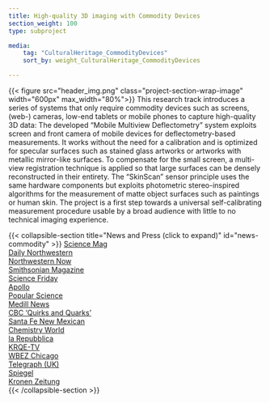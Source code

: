 ```yaml
---
title: High-quality 3D imaging with Commodity Devices
section_weight: 100
type: subproject

media:
    tag: "CulturalHeritage_CommodityDevices"
    sort_by: weight_CulturalHeritage_CommodityDevices

---
```

{{< figure src="header_img.png" class="project-section-wrap-image" width="600px" max_width="80%">}}
This research track introduces a series of systems that only require commodity devices such as screens, (web-) cameras, low-end tablets or mobile phones to capture high-quality 3D data: The developed “Mobile Multiview Deflectometry” system exploits screen and front camera of mobile devices for deflectometry-based measurements. It works without the need for a calibration and is optimized for specular surfaces such as stained glass artworks or artworks with metallic mirror-like surfaces. To compensate for the small screen, a multi-view registration technique is applied so that large surfaces can be densely reconstructed in their entirety. The “SkinScan” sensor principle uses the same hardware components but exploits photometric stereo-inspired algorithms for the measurement of matte object surfaces such as paintings or human skin. The project is a first step towards a universal self-calibrating measurement procedure usable by a broad audience with little to no technical imaging experience.  

{{< collapsible-section title="News and Press (click to expand)" id="news-commodity" >}}
[Science Mag](https://www.sciencemag.org/news/2019/02/new-app-reveals-hidden-landscapes-within-georgia-o-keeffe-s-paintings)   
[Daily Northwestern](https://dailynorthwestern.com/2019/02/28/campus/northwestern-collaborates-with-the-georgia-okeeffe-museum-to-develop-art-acne-tracking-technology/)   
[Northwestern Now](https://news.northwestern.edu/stories/2019/02/georgia-okeeffe-paint-disease/)   
[Smithsonian Magazine](https://www.smithsonianmag.com/arts-culture/why-are-georgia-okeeffes-paintings-breaking-out-pimples-180971518/)  
[Science Friday](https://www.sciencefriday.com/segments/clearing-up-the-art-acne-on-georgia-okeeffes-paintings/)  
[Apollo](https://www.apollo-magazine.com/art-acne-paintings-conservation/)  
[Popular Science](https://www.popsci.com/georgia-okeeffe-art-acne/)  
[Medill News](http://medillnews847.com/jour320/winter19/final/ArtAcne/index.html#part-1)  
[CBC ‘Quirks and Quarks’](https://www.cbc.ca/radio/feb-23-2019-tiny-tyrannosaur-art-acne-what-zebra-stripes-do-and-more-1.5028231/art-gets-a-bad-case-of-acne-and-it-has-conservators-concerned-1.5028254)  
[Santa Fe New Mexican](https://www.santafenewmexican.com/news/local_news/researchers-work-to-discover-why-o-keeffe-paintings-deteriorating/article_88f4988a-c5d3-5975-8c71-b5c664760a45.html)  
[Chemistry World](https://www.chemistryworld.com/news/conservators-turn-to-ipads-to-follow-the-formation-of-oil-paintings-art-acne/3010140.article)  
[la Repubblica](https://www.repubblica.it/scienze/2019/02/19/news/anche_le_opere_d_arte_hanno_l_acne_e_ora_c_e_un_strumento_per_rilevarla-219559135/?refresh_ce)  
[KRQE-TV](https://www.krqe.com/news/conservators-work-to-combat-painting-deterioration/)  
[WBEZ Chicago](https://www.wbez.org/shows/wbez-news/northwestern-scientists-create-tool-to-monitor-art-acne/aa46de9e-5c62-44fc-a081-45f68959c7cf)  
[Telegraph (UK)](https://www.telegraph.co.uk/news/2019/02/16/worlds-finest-oil-paintings-suffering-destructive-art-acne-scientists/)  
[Spiegel](https://www.spiegel.de/wissenschaft/mensch/georgia-o-keeffe-forscher-loesen-raetsel-um-pickel-auf-wertvollen-kunstwerken-a-1253583.html)  
[Kronen Zeitung](https://www.krone.at/1866550)  
{{< /collapsible-section >}}
